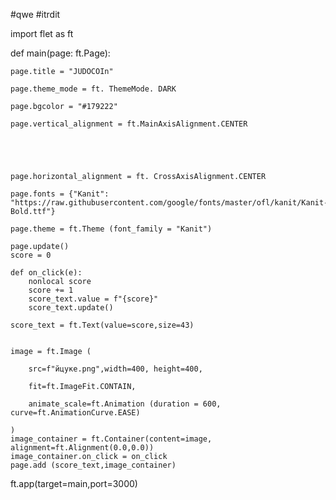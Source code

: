 #qwe
#itrdit



import flet as ft

def main(page: ft.Page):
    
    page.title = "JUDOCOIn"
    
    page.theme_mode = ft. ThemeMode. DARK
    
    page.bgcolor = "#179222"
    
    page.vertical_alignment = ft.MainAxisAlignment.CENTER

    



    page.horizontal_alignment = ft. CrossAxisAlignment.CENTER

    page.fonts = {"Kanit": "https://raw.githubusercontent.com/google/fonts/master/ofl/kanit/Kanit-Bold.ttf"}

    page.theme = ft.Theme (font_family = "Kanit")
    
    page.update()
    score = 0

    def on_click(e):
        nonlocal score
        score += 1
        score_text.value = f"{score}"
        score_text.update()
    
    score_text = ft.Text(value=score,size=43)
    
    
    image = ft.Image (

        src=f"йцуке.png",width=400, height=400,

        fit=ft.ImageFit.CONTAIN,

        animate_scale=ft.Animation (duration = 600, curve=ft.AnimationCurve.EASE)
        
    )
    image_container = ft.Container(content=image, alignment=ft.Alignment(0.0,0.0))
    image_container.on_click = on_click
    page.add (score_text,image_container)
ft.app(target=main,port=3000)
